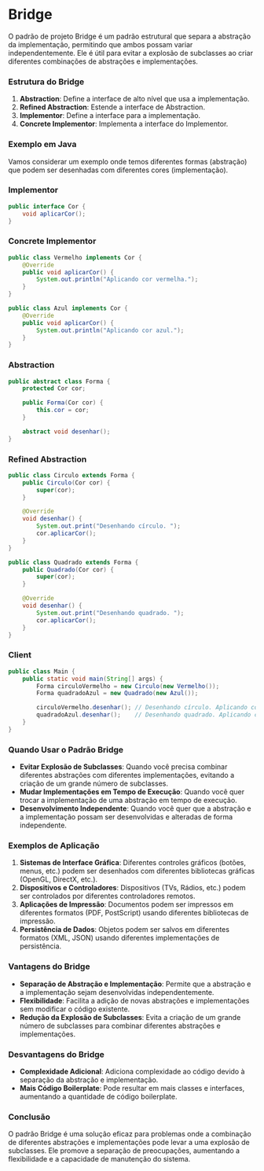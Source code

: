 # Bridge

O padrão de projeto Bridge é um padrão estrutural que separa a abstração da implementação, permitindo que ambos possam variar independentemente. Ele é útil para evitar a explosão de subclasses ao criar diferentes combinações de abstrações e implementações.

### Estrutura do Bridge

1. **Abstraction**: Define a interface de alto nível que usa a implementação.
2. **Refined Abstraction**: Estende a interface de Abstraction.
3. **Implementor**: Define a interface para a implementação.
4. **Concrete Implementor**: Implementa a interface do Implementor.

### Exemplo em Java

Vamos considerar um exemplo onde temos diferentes formas (abstração) que podem ser desenhadas com diferentes cores (implementação).

### Implementor

```java
public interface Cor {
    void aplicarCor();
}

```

### Concrete Implementor

```java
public class Vermelho implements Cor {
    @Override
    public void aplicarCor() {
        System.out.println("Aplicando cor vermelha.");
    }
}

public class Azul implements Cor {
    @Override
    public void aplicarCor() {
        System.out.println("Aplicando cor azul.");
    }
}

```

### Abstraction

```java
public abstract class Forma {
    protected Cor cor;

    public Forma(Cor cor) {
        this.cor = cor;
    }

    abstract void desenhar();
}

```

### Refined Abstraction

```java
public class Circulo extends Forma {
    public Circulo(Cor cor) {
        super(cor);
    }

    @Override
    void desenhar() {
        System.out.print("Desenhando círculo. ");
        cor.aplicarCor();
    }
}

public class Quadrado extends Forma {
    public Quadrado(Cor cor) {
        super(cor);
    }

    @Override
    void desenhar() {
        System.out.print("Desenhando quadrado. ");
        cor.aplicarCor();
    }
}

```

### Client

```java
public class Main {
    public static void main(String[] args) {
        Forma circuloVermelho = new Circulo(new Vermelho());
        Forma quadradoAzul = new Quadrado(new Azul());

        circuloVermelho.desenhar(); // Desenhando círculo. Aplicando cor vermelha.
        quadradoAzul.desenhar();    // Desenhando quadrado. Aplicando cor azul.
    }
}

```

### Quando Usar o Padrão Bridge

- **Evitar Explosão de Subclasses**: Quando você precisa combinar diferentes abstrações com diferentes implementações, evitando a criação de um grande número de subclasses.
- **Mudar Implementações em Tempo de Execução**: Quando você quer trocar a implementação de uma abstração em tempo de execução.
- **Desenvolvimento Independente**: Quando você quer que a abstração e a implementação possam ser desenvolvidas e alteradas de forma independente.

### Exemplos de Aplicação

1. **Sistemas de Interface Gráfica**: Diferentes controles gráficos (botões, menus, etc.) podem ser desenhados com diferentes bibliotecas gráficas (OpenGL, DirectX, etc.).
2. **Dispositivos e Controladores**: Dispositivos (TVs, Rádios, etc.) podem ser controlados por diferentes controladores remotos.
3. **Aplicações de Impressão**: Documentos podem ser impressos em diferentes formatos (PDF, PostScript) usando diferentes bibliotecas de impressão.
4. **Persistência de Dados**: Objetos podem ser salvos em diferentes formatos (XML, JSON) usando diferentes implementações de persistência.

### Vantagens do Bridge

- **Separação de Abstração e Implementação**: Permite que a abstração e a implementação sejam desenvolvidas independentemente.
- **Flexibilidade**: Facilita a adição de novas abstrações e implementações sem modificar o código existente.
- **Redução da Explosão de Subclasses**: Evita a criação de um grande número de subclasses para combinar diferentes abstrações e implementações.

### Desvantagens do Bridge

- **Complexidade Adicional**: Adiciona complexidade ao código devido à separação da abstração e implementação.
- **Mais Código Boilerplate**: Pode resultar em mais classes e interfaces, aumentando a quantidade de código boilerplate.

### Conclusão

O padrão Bridge é uma solução eficaz para problemas onde a combinação de diferentes abstrações e implementações pode levar a uma explosão de subclasses. Ele promove a separação de preocupações, aumentando a flexibilidade e a capacidade de manutenção do sistema.